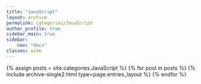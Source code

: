 ```yaml
---
title: "JavaScript"
layout: archive
permalink: categories/JavaScript
author_profile: true
sidebar_main: true
sidebar:
    nav: "docs"
classes: wide
---
```


{% assign posts = site.categories.JavaScript %}
{% for post in posts %} {% include archive-single2.html type=page.entries_layout %} {% endfor %}